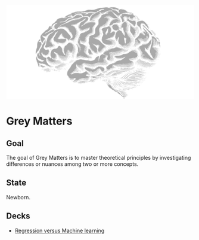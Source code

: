 ![Grey matters](img/Grey_Matter.png)

# Grey Matters

## Goal

The goal of Grey Matters is to master theoretical principles by investigating differences or nuances among two or more concepts.

## State

Newborn.

## Decks

- [Regression versus Machine learning](Regression_vs_Machine_Learning/slides/)
